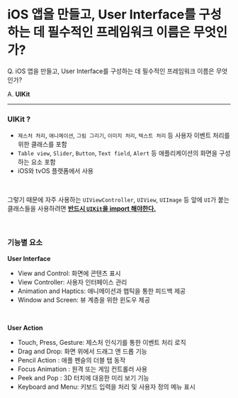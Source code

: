 # iOS 앱을 만들고, User Interface를 구성하는 데 필수적인 프레임워크 이름은 무엇인가?

Q. iOS 앱을 만들고, User Interface를 구성하는 데 필수적인 프레임워크 이름은 무엇인가?

A. **UIKit**

---

### **UIKit ?**

- `제스처 처리`, `애니메이션`, `그림 그리기`, `이미지 처리`, `텍스트 처리` 등 사용자 이벤트 처리를 위한 클래스를 포함
- `Table view`, `Slider`, `Button`, `Text field`, `Alert` 등 애플리케이션의 화면을 구성하는 요소 포함
- iOS와 tvOS 플랫폼에서 사용

<br>

그렇기 때문에 자주 사용하는 `UIViewController`, `UIView`, `UIImage` 등 앞에 `UI`가 붙는 클래스들을 사용하려면 <U>**반드시 `UIKit`을 import 해야한다.**</U>

<br>

### 기능별 요소

**User Interface**

- View and Control: 화면에 콘텐츠 표시
- View Controller: 사용자 인터페이스 관리
- Animation and Haptics: 애니메이션과 햅틱을 통한 피드백 제공
- Window and Screen: 뷰 계층을 위한 윈도우 제공

<br>

**User Action**

- Touch, Press, Gesture: 제스처 인식기를 통한 이벤트 처리 로직
- Drag and Drop: 화면 위에서 드래그 앤 드롭 기능
- Pencil Action : 애플 펜슬의 더블 탭 동작
- Focus Animation : 원격 또는 게임 컨트롤러 사용
- Peek and Pop : 3D 터치에 대응한 미리 보기 기능
- Keyboard and Menu: 키보드 입력을 처리 및 사용자 정의 메뉴 표시
